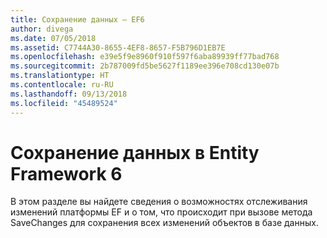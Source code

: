 ```yaml
---
title: Сохранение данных — EF6
author: divega
ms.date: 07/05/2018
ms.assetid: C7744A30-8655-4EF8-8657-F5B796D1EB7E
ms.openlocfilehash: e39e5f9e8960f910f597f6aba89939ff77bad768
ms.sourcegitcommit: 2b787009fd5be5627f1189ee396e708cd130e07b
ms.translationtype: HT
ms.contentlocale: ru-RU
ms.lasthandoff: 09/13/2018
ms.locfileid: "45489524"
---
```

# <a name="saving-data-with-entity-framework-6"></a>Сохранение данных в Entity Framework 6

В этом разделе вы найдете сведения о возможностях отслеживания изменений платформы EF и о том, что происходит при вызове метода SaveChanges для сохранения всех изменений объектов в базе данных.
